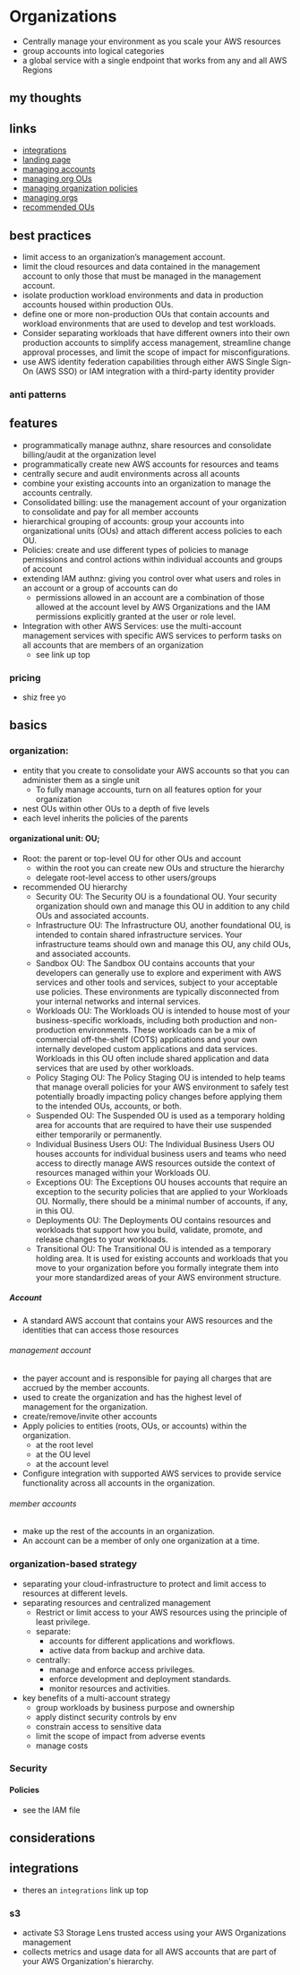 # Organizations

- Centrally manage your environment as you scale your AWS resources
- group accounts into logical categories
- a global service with a single endpoint that works from any and all AWS Regions

## my thoughts

## links

- [integrations](https://docs.aws.amazon.com/organizations/latest/userguide/orgs_integrate_services_list.html)
- [landing page](https://aws.amazon.com/organizations/?did=ap_card&trk=ap_card)
- [managing accounts](https://docs.aws.amazon.com/organizations/latest/userguide/orgs_manage_accounts.html)
- [managing org OUs](https://docs.aws.amazon.com/organizations/latest/userguide/orgs_manage_ous.html)
- [managing organization policies](https://docs.aws.amazon.com/organizations/latest/userguide/orgs_manage_policies.html)
- [managing orgs](https://docs.aws.amazon.com/organizations/latest/userguide/orgs_manage_org.html)
- [recommended OUs](https://docs.aws.amazon.com/whitepapers/latest/organizing-your-aws-environment/recommended-ous.html)

## best practices

- limit access to an organization’s management account.
- limit the cloud resources and data contained in the management account to only those that must be managed in the management account.
- isolate production workload environments and data in production accounts housed within production OUs.
- define one or more non-production OUs that contain accounts and workload environments that are used to develop and test workloads.
- Consider separating workloads that have different owners into their own production accounts to simplify access management, streamline change approval processes, and limit the scope of impact for misconfigurations.
- use AWS identity federation capabilities through either AWS Single Sign-On (AWS SSO) or IAM integration with a third-party identity provider

### anti patterns

## features

- programmatically manage authnz, share resources and consolidate billing/audit at the organization level
- programmatically create new AWS accounts for resources and teams
- centrally secure and audit environments across all acounts
- combine your existing accounts into an organization to manage the accounts centrally.
- Consolidated billing: use the management account of your organization to consolidate and pay for all member accounts
- hierarchical grouping of accounts: group your accounts into organizational units (OUs) and attach different access policies to each OU.
- Policies: create and use different types of policies to manage permissions and control actions within individual accounts and groups of account
- extending IAM authnz: giving you control over what users and roles in an account or a group of accounts can do
  - permissions allowed in an account are a combination of those allowed at the account level by AWS Organizations and the IAM permissions explicitly granted at the user or role level.
- Integration with other AWS Services: use the multi-account management services with specific AWS services to perform tasks on all accounts that are members of an organization
  - see link up top

### pricing

- shiz free yo

## basics

### organization:

- entity that you create to consolidate your AWS accounts so that you can administer them as a single unit
  - To fully manage accounts, turn on all features option for your organization
- nest OUs within other OUs to a depth of five levels
- each level inherits the policies of the parents

#### organizational unit: OU;

- Root: the parent or top-level OU for other OUs and account
  - within the root you can create new OUs and structure the hierarchy
  - delegate root-level access to other users/groups
- recommended OU hierarchy
  - Security OU: The Security OU is a foundational OU. Your security organization should own and manage this OU in addition to any child OUs and associated accounts.
  - Infrastructure OU: The Infrastructure OU, another foundational OU, is intended to contain shared infrastructure services. Your infrastructure teams should own and manage this OU, any child OUs, and associated accounts.
  - Sandbox OU: The Sandbox OU contains accounts that your developers can generally use to explore and experiment with AWS services and other tools and services, subject to your acceptable use policies. These environments are typically disconnected from your internal networks and internal services.
  - Workloads OU: The Workloads OU is intended to house most of your business-specific workloads, including both production and non-production environments. These workloads can be a mix of commercial off-the-shelf (COTS) applications and your own internally developed custom applications and data services. Workloads in this OU often include shared application and data services that are used by other workloads.
  - Policy Staging OU: The Policy Staging OU is intended to help teams that manage overall policies for your AWS environment to safely test potentially broadly impacting policy changes before applying them to the intended OUs, accounts, or both.
  - Suspended OU: The Suspended OU is used as a temporary holding area for accounts that are required to have their use suspended either temporarily or permanently.
  - Individual Business Users OU: The Individual Business Users OU houses accounts for individual business users and teams who need access to directly manage AWS resources outside the context of resources managed within your Workloads OU.
  - Exceptions OU: The Exceptions OU houses accounts that require an exception to the security policies that are applied to your Workloads OU. Normally, there should be a minimal number of accounts, if any, in this OU.
  - Deployments OU: The Deployments OU contains resources and workloads that support how you build, validate, promote, and release changes to your workloads.
  - Transitional OU: The Transitional OU is intended as a temporary holding area. It is used for existing accounts and workloads that you move to your organization before you formally integrate them into your more standardized areas of your AWS environment structure.

##### Account

- A standard AWS account that contains your AWS resources and the identities that can access those resources

###### management account

- the payer account and is responsible for paying all charges that are accrued by the member accounts.
- used to create the organization and has the highest level of management for the organization.
- create/remove/invite other accounts
- Apply policies to entities (roots, OUs, or accounts) within the organization.
  - at the root level
  - at the OU level
  - at the account level
- Configure integration with supported AWS services to provide service functionality across all accounts in the organization.

###### member accounts

- make up the rest of the accounts in an organization.
- An account can be a member of only one organization at a time.

### organization-based strategy

- separating your cloud-infrastructure to protect and limit access to resources at different levels.
- separating resources and centralized management
  - Restrict or limit access to your AWS resources using the principle of least privilege.
  - separate:
    - accounts for different applications and workflows.
    - active data from backup and archive data.
  - centrally:
    - manage and enforce access privileges.
    - enforce development and deployment standards.
    - monitor resources and activities.
- key benefits of a multi-account strategy
  - group workloads by business purpose and ownership
  - apply distinct security controls by env
  - constrain access to sensitive data
  - limit the scope of impact from adverse events
  - manage costs

### Security

#### Policies

- see the IAM file

## considerations

## integrations

- theres an `integrations` link up top

### s3

- activate S3 Storage Lens trusted access using your AWS Organizations management
- collects metrics and usage data for all AWS accounts that are part of your AWS Organization's hierarchy.
